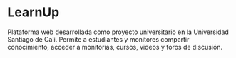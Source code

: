# LearnUp
Plataforma web desarrollada como proyecto universitario en la Universidad Santiago de Cali. Permite a estudiantes y monitores compartir conocimiento, acceder a monitorías, cursos, videos y foros de discusión.
